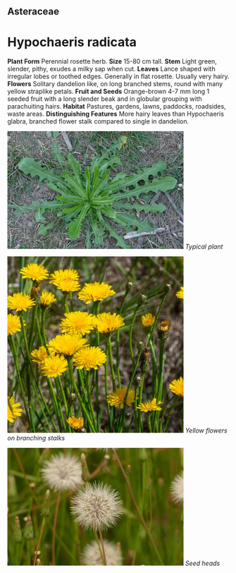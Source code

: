 ## Asteraceae
# Hypochaeris radicata

**Plant Form** Perennial rosette herb. **Size** 15-80 cm tall. **Stem** Light green, slender, pithy, exudes a milky sap when cut. **Leaves** Lance shaped with irregular lobes or toothed edges. Generally in flat rosette. Usually very hairy. **Flowers** Solitary dandelion like, on long branched stems, round with many yellow straplike petals. **Fruit and Seeds** Orange-brown 4-7 mm long 1 seeded fruit with a long slender beak and in globular grouping with parachuiting hairs. **Habitat** Pastures, gardens, lawns, paddocks, roadsides, waste areas. **Distinguishing Features** More hairy leaves than Hypochaeris glabra, branched flower stalk compared to single in dandelion.


![Typical plant](2217_P6840400.jpg)
   *Typical plant* 

![Yellow flowers on branching stalks](63603_DSC_7280.jpg)
   *Yellow flowers on branching stalks* 

![Seed heads](8313_P6870825.jpg)
   *Seed heads* 

